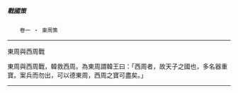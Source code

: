 

##### 戰國策
　　`卷一 ‧ 東周策`

* * *

東周與西周戰

東周與西周戰，韓救西周。為東周謂韓王曰：「西周者，故天子之國也，多名器重寶。案兵而勿出，可以德東周，西周之寶可盡矣。」

* * *

